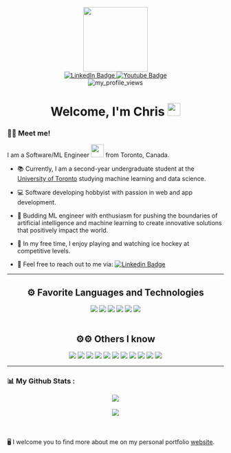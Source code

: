 <div id="header" align="center">
  <img src="https://media.giphy.com/media/06vbLCWUQcDKGFVjPt/giphy.gif" width="150"/>
  <div id="badges">
  <a href="https://www.linkedin.com/in/chris-yan-97820a228/" target="_blank">
    <img src="https://img.shields.io/badge/LinkedIn-blue?style=for-the-badge&logo=linkedin&logoColor=white" alt="LinkedIn Badge"/>
  </a>
  <a href="https://www.instagram.com/chris.yan_/" target="_blank">
    <img src="https://img.shields.io/badge/Instagram-E4405F?style=for-the-badge&logo=instagram&logoColor=white" alt="Youtube Badge"/>
  </a>
</div>

<img src="https://komarev.com/ghpvc/?username=chrisyan04&style=flat-square&color=blue" alt="my_profile_views"/>
</div>

<h1 align="center">
  Welcome, I'm Chris
  <img src="https://media.giphy.com/media/hvRJCLFzcasrR4ia7z/giphy.gif" width="30px"/>
</h1>

### :man_technologist: Meet me!
I am a Software/ML Engineer <img src="https://media.giphy.com/media/WUlplcMpOCEmTGBtBW/giphy.gif" width="30"> from Toronto, Canada.
- 📚 Currently, I am a second-year undergraduate student at the <a href="https://www.utoronto.ca/" target="_blank">University of Toronto</a> studying machine learning and data science.

- 💻 Software developing hobbyist with passion in web and app development.

- 🧠 Budding ML engineer with enthusiasm for pushing the boundaries of artificial intelligence and machine learning to create innovative solutions that positively impact the world.

- 🏒 In my free time, I enjoy playing and watching ice hockey at competitive levels.

- 📨 Feel free to reach out to me via: <a href="https://www.linkedin.com/in/chris-yan-97820a228/">![Linkedin Badge](https://img.shields.io/badge/-Chris_Yan-blue?style=flat&logo=Linkedin&logoColor=white)</a>
---

<h2 align="center">⚙️ Favorite Languages and Technologies</h2>
<div id="languages" align="center">
<a href="https://www.python.org/"><img src="https://img.shields.io/badge/Python-FFD43B?style=for-the-badge&logo=python&logoColor=blue" /></a> <a href="https://www.typescriptlang.org/"><img src="https://img.shields.io/badge/typescript-%23007ACC.svg?style=for-the-badge&logo=typescript&logoColor=white" /></a> <a href="https://www.javascript.com/"><img src="https://img.shields.io/badge/JavaScript-323330?style=for-the-badge&logo=javascript&logoColor=F7DF1E" /></a> <img src="https://img.shields.io/badge/React-20232A?style=for-the-badge&logo=react&logoColor=61DAFB" /> <img src="https://img.shields.io/badge/java-%23ED8B00.svg?style=for-the-badge&logo=openjdk&logoColor=white" /> <img src="https://img.shields.io/badge/jira-%230A0FFF.svg?style=for-the-badge&logo=jira&logoColor=white" />
</div>
<br>
<h2 align="center">⚙⚙ Others I know</h2>
<div id="languages" align="center">
<img src="https://img.shields.io/badge/R-276DC3?style=for-the-badge&logo=r&logoColor=white" /> <img src="https://img.shields.io/badge/C-00599C?style=for-the-badge&logo=c&logoColor=white" /> <img src="https://img.shields.io/badge/Next-black?style=for-the-badge&logo=next.js&logoColor=white" /> <img src="https://img.shields.io/badge/HTML5-E34F26?style=for-the-badge&logo=html5&logoColor=white" /> <img src="https://img.shields.io/badge/Tailwind_CSS-38B2AC?style=for-the-badge&logo=tailwind-css&logoColor=white" /> <img src="https://img.shields.io/badge/CSS3-1572B6?style=for-the-badge&logo=css3&logoColor=white" /> <img src="https://img.shields.io/badge/Flask-000000?style=for-the-badge&logo=flask&logoColor=white" /> <img src="https://img.shields.io/badge/GIT-E44C30?style=for-the-badge&logo=git&logoColor=white" /> <img src="https://img.shields.io/badge/SQLite-07405E?style=for-the-badge&logo=sqlite&logoColor=white" /> <img src="https://img.shields.io/badge/Android%20Studio-3DDC84.svg?style=for-the-badge&logo=android-studio&logoColor=white" /> <img src="https://img.shields.io/badge/firebase-ffca28?style=for-the-badge&logo=firebase&logoColor=black" />
</div>

---

### 📊 My Github Stats :
<div id="stats" align="center">
  <img src="https://api.githubtrends.io/user/svg/chrisyan04/langs?time_range=one_year&loc_metric=changed&compact=True&theme=dark" />
  <br>
  <br>
  <img src="https://github-readme-stats.vercel.app/api?username=chrisyan04&show_icons=true&theme=tokyonight" />
</div>
<br>
<br>
<br>
🖥️ I welcome you to find more about me on my personal portfolio <a href="https://personal-portfolio-website-eosin.vercel.app/">website</a>.
